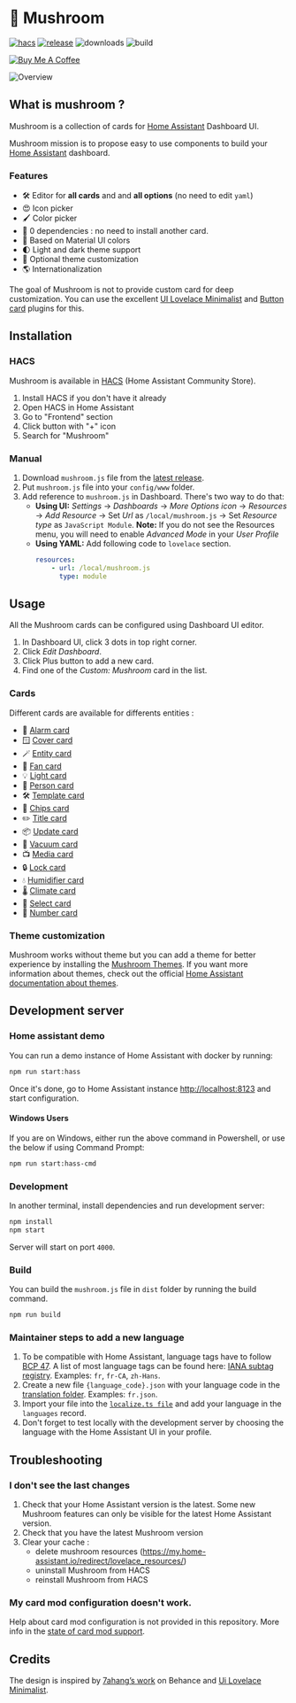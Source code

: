 # 🍄 Mushroom

[![hacs][hacs-badge]][hacs-url]
[![release][release-badge]][release-url]
![downloads][downloads-badge]
![build][build-badge]

<a href="https://www.buymeacoffee.com/piitaya" target="_blank"><img src="https://www.buymeacoffee.com/assets/img/custom_images/white_img.png" alt="Buy Me A Coffee" style="height: auto !important;width: auto !important;" ></a>

![Overview](https://user-images.githubusercontent.com/5878303/152332130-760cf616-5c40-4825-a482-bb8f1f0f5251.png)

## What is mushroom ?

Mushroom is a collection of cards for [Home Assistant][home-assistant] Dashboard UI.

Mushroom mission is to propose easy to use components to build your [Home Assistant][home-assistant] dashboard.

### Features

-   🛠 Editor for **all cards** and and **all options** (no need to edit `yaml`)
-   😍 Icon picker
-   🖌 Color picker
-   🚀 0 dependencies : no need to install another card.
-   🌈 Based on Material UI colors
-   🌓 Light and dark theme support
-   🎨 Optional theme customization
-   🌎 Internationalization

The goal of Mushroom is not to provide custom card for deep customization. You can use the excellent [UI Lovelace Minimalist][ui-lovelace-minimalist] and [Button card][button-card] plugins for this.

## Installation

### HACS

Mushroom is available in [HACS][hacs] (Home Assistant Community Store).

1. Install HACS if you don't have it already
2. Open HACS in Home Assistant
3. Go to "Frontend" section
4. Click button with "+" icon
5. Search for "Mushroom"

### Manual

1. Download `mushroom.js` file from the [latest release][release-url].
2. Put `mushroom.js` file into your `config/www` folder.
3. Add reference to `mushroom.js` in Dashboard. There's two way to do that:
    - **Using UI:** _Settings_ → _Dashboards_ → _More Options icon_ → _Resources_ → _Add Resource_ → Set _Url_ as `/local/mushroom.js` → Set _Resource type_ as `JavaScript Module`.
      **Note:** If you do not see the Resources menu, you will need to enable _Advanced Mode_ in your _User Profile_
    - **Using YAML:** Add following code to `lovelace` section.
        ```yaml
        resources:
            - url: /local/mushroom.js
              type: module
        ```

## Usage

All the Mushroom cards can be configured using Dashboard UI editor.

1. In Dashboard UI, click 3 dots in top right corner.
2. Click _Edit Dashboard_.
3. Click Plus button to add a new card.
4. Find one of the _Custom: Mushroom_ card in the list.

### Cards

Different cards are available for differents entities :

-   🚨 [Alarm card](docs/cards/alarm-control-panel.md)
-   🪟 [Cover card](docs/cards/cover.md)
-   🪄 [Entity card](docs/cards/entity.md)
-   💨 [Fan card](docs/cards/fan.md)
-   💡 [Light card](docs/cards/light.md)
-   🙋 [Person card](docs/cards/person.md)
-   🛠 [Template card](docs/cards/template.md)
-   🔔 [Chips card](docs/cards/chips.md)
-   ✏️ [Title card](docs/cards/title.md)
-   📦 [Update card](docs/cards/update.md)
-   🧹 [Vacuum card](docs/cards/vacuum.md)
-   📺 [Media card](docs/cards/media-player.md)
-   🔒 [Lock card](docs/cards/lock.md)
-   💧 [Humidifier card](docs/cards/humidifier.md)
-   🌡 [Climate card](docs/cards/climate.md)
-   📑 [Select card](docs/cards/select.md)
-   🔢 [Number card](docs/cards/number.md)

### Theme customization

Mushroom works without theme but you can add a theme for better experience by installing the [Mushroom Themes](https://github.com/piitaya/lovelace-mushroom-themes). If you want more information about themes, check out the official [Home Assistant documentation about themes][home-assitant-theme-docs].

## Development server

### Home assistant demo

You can run a demo instance of Home Assistant with docker by running:

```sh
npm run start:hass
```

Once it's done, go to Home Assistant instance [http://localhost:8123](http://localhost:8123) and start configuration.

#### Windows Users

If you are on Windows, either run the above command in Powershell, or use the below if using Command Prompt:

```sh
npm run start:hass-cmd
```

### Development

In another terminal, install dependencies and run development server:

```sh
npm install
npm start
```

Server will start on port `4000`.

### Build

You can build the `mushroom.js` file in `dist` folder by running the build command.

```sh
npm run build
```

### Maintainer steps to add a new language

1. To be compatible with Home Assistant, language tags have to follow [BCP 47](https://www.rfc-editor.org/info/bcp47). A list of most language tags can be found here: [IANA subtag registry](http://www.iana.org/assignments/language-subtag-registry/language-subtag-registry). Examples: `fr`, `fr-CA`, `zh-Hans`.
2. Create a new file `{language_code}.json` with your language code in the [translation folder](https://github.com/piitaya/lovelace-mushroom/tree/main/src/translations). Examples: `fr.json`.
3. Import your file into the [`localize.ts file`](https://github.com/piitaya/lovelace-mushroom/blob/main/src/localize.ts) and add your language in the `languages` record.
4. Don't forget to test locally with the development server by choosing the language with the Home Assistant UI in your profile.

## Troubleshooting

### I don't see the last changes

1. Check that your Home Assistant version is the latest. Some new Mushroom features can only be visible for the latest Home Assistant version.
2. Check that you have the latest Mushroom version
3. Clear your cache :
    - delete mushroom resources (https://my.home-assistant.io/redirect/lovelace_resources/)
    - uninstall Mushroom from HACS
    - reinstall Mushroom from HACS

### My card mod configuration doesn't work.

Help about card mod configuration is not provided in this repository. More info in the [state of card mod support](https://github.com/piitaya/lovelace-mushroom/issues/1366).
## Credits

The design is inspired by [7ahang’s work][7ahang] on Behance and [Ui Lovelace Minimalist][ui-lovelace-minimalist].

<!-- Badges -->

[hacs-url]: https://github.com/hacs/integration
[hacs-badge]: https://img.shields.io/badge/hacs-default-orange.svg?style=flat-square
[release-badge]: https://img.shields.io/github/v/release/piitaya/lovelace-mushroom?style=flat-square
[downloads-badge]: https://img.shields.io/github/downloads/piitaya/lovelace-mushroom/total?style=flat-square
[build-badge]: https://img.shields.io/github/actions/workflow/status/piitaya/lovelace-mushroom/build.yml?branch=main&style=flat-square

<!-- References -->

[home-assistant]: https://www.home-assistant.io/
[home-assitant-theme-docs]: https://www.home-assistant.io/integrations/frontend/#defining-themes
[hacs]: https://hacs.xyz
[ui-lovelace-minimalist]: https://ui-lovelace-minimalist.github.io/UI/
[button-card]: https://github.com/custom-cards/button-card
[7ahang]: https://www.behance.net/gallery/88433905/Redesign-Smart-Home
[release-url]: https://github.com/piitaya/lovelace-mushroom/releases
